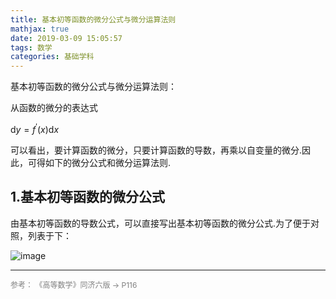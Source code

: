 ```yaml
---
title: 基本初等函数的微分公式与微分运算法则
mathjax: true
date: 2019-03-09 15:05:57
tags: 数学
categories: 基础学科
---
```


基本初等函数的微分公式与微分运算法则：

<!--
![image](https://ws2.sinaimg.cn/large/006mcMYXgy1g0wk58owkdj30u90ngaem.jpg)
-->

从函数的微分的表达式

$\mathrm { d } y = f ^ { \prime } ( x ) \mathrm { d } x$


可以看出，要计算函数的微分，只要计算函数的导数，再乘以自变量的微分.因此，可得如下的微分公式和微分运算法则.

## 1.基本初等函数的微分公式

由基本初等函数的导数公式，可以直接写出基本初等函数的微分公式.为了便于对照，列表于下：

<!--more-->

![image](https://wx4.sinaimg.cn/large/006mcMYXgy1g13vu0rbscj30wu3y2hdt.jpg)

<!--
![image](https://wx4.sinaimg.cn/large/006mcMYXgy1g0wk675klaj30qs1590z0.jpg)
![image](https://wx4.sinaimg.cn/large/006mcMYXgy1g0wk72jerxj30r30eu0wd.jpg)
-->

<hr/>
<span style="color:gray;font-size:12px">
参考：
《高等数学》同济六版 -> P116
</span>
